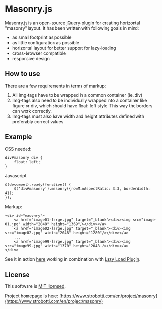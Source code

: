 # Masonry.js #

Masonry.js is an open-source jQuery-plugin for creating horizontal "masonry" layout. It has been written with following goals in mind:

* as small footprint as possible
* as little configuration as possible
* horizontal layout for better support for lazy-loading
* cross-browser compatible
* responsive design

## How to use ##

There are a few requirements in terms of markup:

1. All img-tags have to be wrapped in a common container (ie. div)
2. Img-tags also need to be individually wrapped into a container like figure or div, which should have float: left style. This way the borders can work correctly.
3. Img-tags must also have width and height attributes defined with preferably correct values

## Example ##

CSS needed:

    div#masonry div {
        float: left;
    }

Javascript:

    $(document).ready(function() {
        $('div#masonry').masonry({rowMinAspectRatio: 3.3, borderWidth: 4});
    });


Markup:

    <div id="masonry">
        <a href="image01-large.jpg" target="_blank"><div><img src="image-01.jpg" width="2048" height="1369"/></div></a>
        <a href="image02-large.jpg" target="_blank"><div><img src="image02.jpg" width="2048" height="1280"/></div></a>
        ...
        <a href="image99-large.jpg" target="_blank"><div><img src="image99.jpg" width="1370" height="2048 /></div></a>
    </div>


See it in action [here](https://www.strobotti.com/album/showroom?useMasonryJs) working in combination with [Lazy Load Plugin](http://www.appelsiini.net/projects/lazyload).


## License ##

This software is [MIT licensed](https://en.m.wikipedia.org/wiki/MIT_License).

Project homepage is here: [https://www.strobotti.com/en/project/masonry](https://www.strobotti.com/en/project/masonry)
